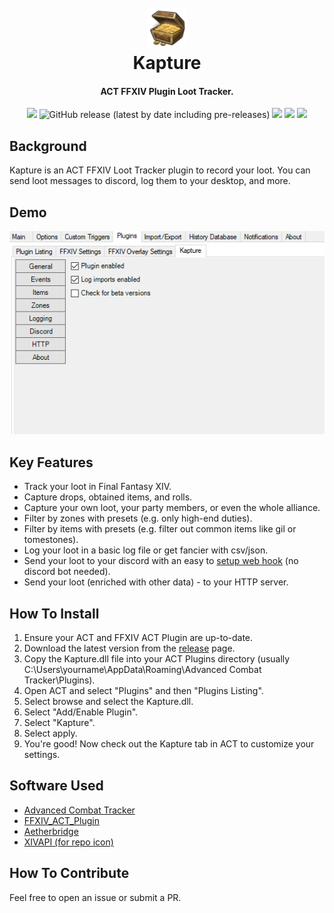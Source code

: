 <h1 align="center">
  <br><a href="https://github.com/kalilistic/kapture"><img src="img/bannerIcon.png" alt="Kapture"></a>
  <br>Kapture<br>
</h1>
<h4 align="center">ACT FFXIV Plugin Loot Tracker.</h4>

<p align="center">
  <a href="https://github.com/kalilistic/kapture/releases/latest"><img src="https://img.shields.io/github/v/release/kalilistic/kapture"></a>
<img alt="GitHub release (latest by date including pre-releases)" src="https://img.shields.io/github/v/release/kalilistic/kapture?include_prereleases&label=beta">
  <a href="https://ci.appveyor.com/project/kalilistic/kapture/branch/master"><img src="https://img.shields.io/appveyor/ci/kalilistic/kapture"></a>
  <a href="https://github.com/kalilistic/kapture/blob/master/LICENSE"><img src="https://img.shields.io/github/license/kalilistic/kapture?color=lightgrey"></a>
  <a href="https://discord.gg/ftn4k7x"><img src="https://img.shields.io/badge/chat-on%20discord-7289da.svg"></a>
</p>

## Background

Kapture is an ACT FFXIV Loot Tracker plugin to record your loot. You can send loot messages to discord, log them to your desktop, and more.

## Demo

![image](img/demo.gif)

## Key Features

* Track your loot in Final Fantasy XIV.
* Capture drops, obtained items, and rolls.
* Capture your own loot, your party members, or even the whole alliance.
* Filter by zones with presets (e.g. only high-end duties).
* Filter by items with presets (e.g. filter out common items like gil or tomestones).
* Log your loot in a basic log file or get fancier with csv/json.
* Send your loot to your discord with an easy to [setup web hook](https://support.discordapp.com/hc/en-us/articles/228383668-Intro-to-Webhooks) (no discord bot needed).
* Send your loot (enriched with other data) - to your HTTP server.


## How To Install

1. Ensure your ACT and FFXIV ACT Plugin are up-to-date.
2. Download the latest version from the [release](https://github.com/kalilistic/Kapture/releases/latest) page.
3. Copy the Kapture.dll file into your ACT Plugins directory (usually C:\Users\yourname\AppData\Roaming\Advanced Combat Tracker\Plugins).
4. Open ACT and select "Plugins" and then "Plugins Listing".
5. Select browse and select the Kapture.dll.
6. Select "Add/Enable Plugin".
7. Select "Kapture".
8. Select apply.
9. You're good! Now check out the Kapture tab in ACT to customize your settings.


## Software Used

* <a href="https://github.com/EQAditu/AdvancedCombatTracker">Advanced Combat Tracker</a>
* <a href="https://github.com/ravahn/FFXIV_ACT_Plugin">FFXIV_ACT_Plugin</a>
* <a href="https://github.com/kalilistic/Aetherbridge">Aetherbridge</a>
* <a href="https://xivapi.com/docs/Icons">XIVAPI (for repo icon)</a>



## How To Contribute

Feel free to open an issue or submit a PR.